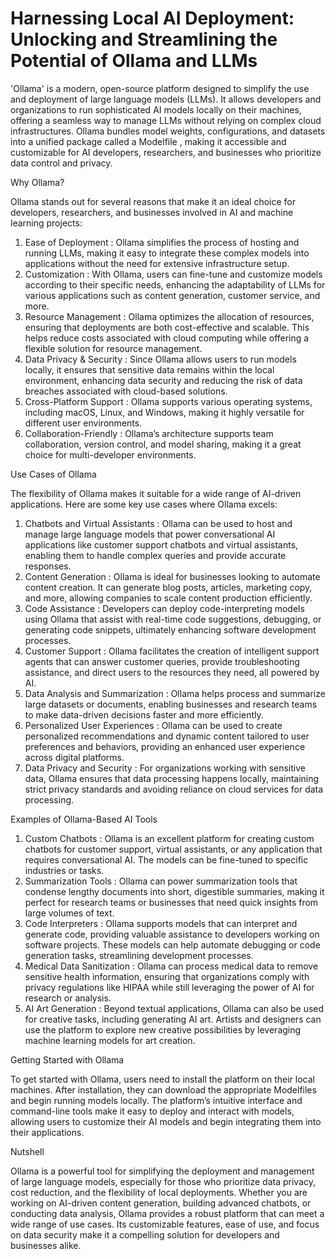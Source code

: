 # Harnessing Local AI Deployment: Unlocking and Streamlining the Potential of Ollama and LLMs

'Ollama' is a modern, open-source platform designed to simplify the use and deployment of large language models (LLMs). It allows developers and organizations to run sophisticated AI models locally on their machines, offering a seamless way to manage LLMs without relying on complex cloud infrastructures. Ollama bundles model weights, configurations, and datasets into a unified package called a  Modelfile , making it accessible and customizable for AI developers, researchers, and businesses who prioritize data control and privacy.

  Why Ollama?

Ollama stands out for several reasons that make it an ideal choice for developers, researchers, and businesses involved in AI and machine learning projects:

1.  Ease of Deployment : Ollama simplifies the process of hosting and running LLMs, making it easy to integrate these complex models into applications without the need for extensive infrastructure setup.
2.  Customization : With Ollama, users can fine-tune and customize models according to their specific needs, enhancing the adaptability of LLMs for various applications such as content generation, customer service, and more.
3.  Resource Management : Ollama optimizes the allocation of resources, ensuring that deployments are both cost-effective and scalable. This helps reduce costs associated with cloud computing while offering a flexible solution for resource management.
4.  Data Privacy & Security : Since Ollama allows users to run models locally, it ensures that sensitive data remains within the local environment, enhancing data security and reducing the risk of data breaches associated with cloud-based solutions.
5.  Cross-Platform Support : Ollama supports various operating systems, including macOS, Linux, and Windows, making it highly versatile for different user environments.
6.  Collaboration-Friendly : Ollama’s architecture supports team collaboration, version control, and model sharing, making it a great choice for multi-developer environments.

  Use Cases of Ollama

The flexibility of Ollama makes it suitable for a wide range of AI-driven applications. Here are some key use cases where Ollama excels:

1.  Chatbots and Virtual Assistants : Ollama can be used to host and manage large language models that power conversational AI applications like customer support chatbots and virtual assistants, enabling them to handle complex queries and provide accurate responses.
2.  Content Generation : Ollama is ideal for businesses looking to automate content creation. It can generate blog posts, articles, marketing copy, and more, allowing companies to scale content production efficiently.
3.  Code Assistance : Developers can deploy code-interpreting models using Ollama that assist with real-time code suggestions, debugging, or generating code snippets, ultimately enhancing software development processes.
4.  Customer Support : Ollama facilitates the creation of intelligent support agents that can answer customer queries, provide troubleshooting assistance, and direct users to the resources they need, all powered by AI.
5.  Data Analysis and Summarization : Ollama helps process and summarize large datasets or documents, enabling businesses and research teams to make data-driven decisions faster and more efficiently.
6.  Personalized User Experiences : Ollama can be used to create personalized recommendations and dynamic content tailored to user preferences and behaviors, providing an enhanced user experience across digital platforms.
7.  Data Privacy and Security : For organizations working with sensitive data, Ollama ensures that data processing happens locally, maintaining strict privacy standards and avoiding reliance on cloud services for data processing.

  Examples of Ollama-Based AI Tools

1.  Custom Chatbots : Ollama is an excellent platform for creating custom chatbots for customer support, virtual assistants, or any application that requires conversational AI. The models can be fine-tuned to specific industries or tasks.
2.  Summarization Tools : Ollama can power summarization tools that condense lengthy documents into short, digestible summaries, making it perfect for research teams or businesses that need quick insights from large volumes of text.
3.  Code Interpreters : Ollama supports models that can interpret and generate code, providing valuable assistance to developers working on software projects. These models can help automate debugging or code generation tasks, streamlining development processes.
4.  Medical Data Sanitization : Ollama can process medical data to remove sensitive health information, ensuring that organizations comply with privacy regulations like HIPAA while still leveraging the power of AI for research or analysis.
5.  AI Art Generation : Beyond textual applications, Ollama can also be used for creative tasks, including generating AI art. Artists and designers can use the platform to explore new creative possibilities by leveraging machine learning models for art creation.

  Getting Started with Ollama

To get started with Ollama, users need to install the platform on their local machines. After installation, they can download the appropriate Modelfiles and begin running models locally. The platform’s intuitive interface and command-line tools make it easy to deploy and interact with models, allowing users to customize their AI models and begin integrating them into their applications.

  Nutshell

Ollama is a powerful tool for simplifying the deployment and management of large language models, especially for those who prioritize data privacy, cost reduction, and the flexibility of local deployments. Whether you are working on AI-driven content generation, building advanced chatbots, or conducting data analysis, Ollama provides a robust platform that can meet a wide range of use cases. Its customizable features, ease of use, and focus on data security make it a compelling solution for developers and businesses alike.
